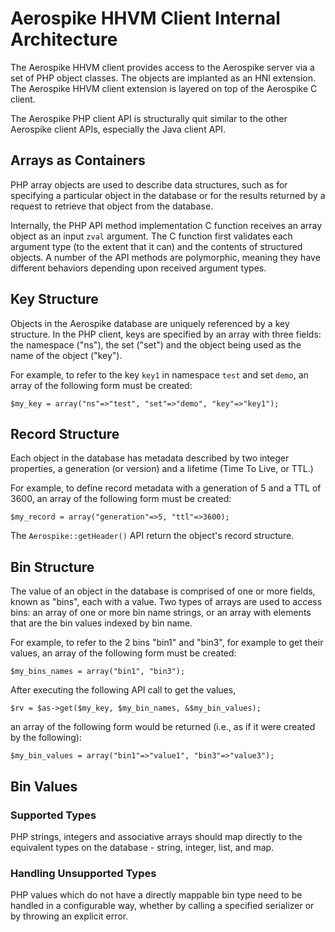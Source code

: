 
# Aerospike HHVM Client Internal Architecture

The Aerospike HHVM client provides access to the Aerospike server via a
set of PHP object classes.  The objects are implanted as an HNI extension.
The Aerospike HHVM client extension is layered on top of
the Aerospike C client.

The Aerospike PHP client API is structurally quit similar to the other
Aerospike client APIs, especially the Java client API.

## Arrays as Containers

PHP array objects are used to describe data structures, such as for
specifying a particular object in the database or for the results
returned by a request to retrieve that object from the database.

Internally, the PHP API method implementation C function receives an
array object as an input `zval` argument.  The C function first
validates each argument type (to the extent that it can) and the
contents of structured objects.  A number of the API methods are
polymorphic, meaning they have different behaviors depending upon
received argument types.

## Key Structure

Objects in the Aerospike database are uniquely referenced by a key
structure.  In the PHP client, keys are specified by an array with three
fields: the namespace ("ns"), the set ("set") and the object being used
as the name of the object ("key").

For example, to refer to the key `key1` in namespace `test` and set
`demo`, an array of the following form must be created:

```
$my_key = array("ns"=>"test", "set"=>"demo", "key"=>"key1");
```

## Record Structure

Each object in the database has metadata described by two integer
properties, a generation (or version) and a lifetime (Time To Live, or
TTL.)

For example, to define record metadata with a generation of 5 and a TTL
of 3600, an array of the following form must be created:

```
$my_record = array("generation"=>5, "ttl"=>3600);
```

The `Aerospike::getHeader()` API return the object's record structure.

## Bin Structure

The value of an object in the database is comprised of one or more
fields, known as "bins", each with a value.  Two types of arrays are
used to access bins:  an array of one or more bin name strings, or an
array with elements that are the bin values indexed by bin name.

For example, to refer to the 2 bins "bin1" and "bin3", for example to
get their values, an array of the following form must be created:

```
$my_bins_names = array("bin1", "bin3");
```

After executing the following API call to get the values,

```
$rv = $as->get($my_key, $my_bin_names, &$my_bin_values);
```

an array of the following form would be returned (i.e., as if it were
created by the following):

```
$my_bin_values = array("bin1"=>"value1", "bin3"=>"value3");
```

## Bin Values

### Supported Types
PHP strings, integers and associative arrays should map directly to the
equivalent types on the database - string, integer, list, and map.

### Handling Unsupported Types
PHP values which do not have a directly mappable bin type need to be handled in
a configurable way, whether by calling a specified serializer or by throwing an
explicit error.
